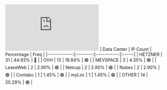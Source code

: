 ![Diagramm](https://github.com/obajay/StateSync-snapshots/blob/main/Projects/Jackal/1/README.md)
| Data Center | IP Count | Percentage | Freq |
|:------------:|:--------:|:-----------:|:-----:|
| HETZNER | 31 | 44.93% | 🔴 |
| OVH | 13 | 18.84% | 🟢 |
| MEVSPACE | 3 | 4.35% | 🟢 |
| LeaseWeb | 2 | 2.90% | 🟢 |
| Netcup | 2 | 2.90% | 🟢 |
| Nubes | 2 | 2.90% | 🟢 |
| Contabo | 1 | 1.45% | 🟢 |
| myLoc | 1 | 1.45% | 🟢 |
| OTHER | 14 | 20.29% | 🟢 |